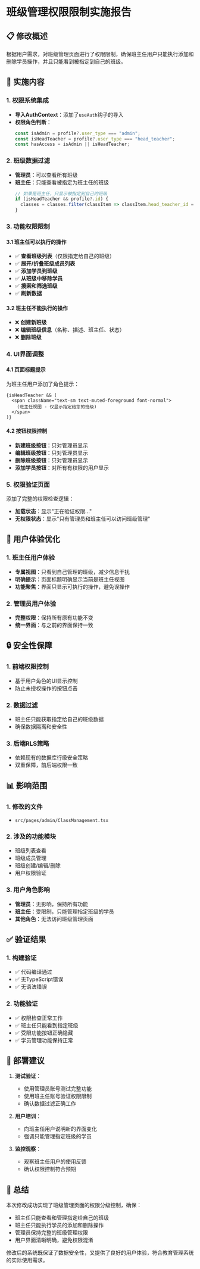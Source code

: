# 班级管理权限限制实施报告

## 📋 修改概述

根据用户需求，对班级管理页面进行了权限限制，确保班主任用户只能执行添加和删除学员操作，并且只能看到被指定到自己的班级。

## 🔧 实施内容

### 1. 权限系统集成
- **导入AuthContext**：添加了`useAuth`钩子的导入
- **权限角色判断**：
  ```typescript
  const isAdmin = profile?.user_type === "admin";
  const isHeadTeacher = profile?.user_type === "head_teacher";
  const hasAccess = isAdmin || isHeadTeacher;
  ```

### 2. 班级数据过滤
- **管理员**：可以查看所有班级
- **班主任**：只能查看被指定为班主任的班级
  ```typescript
  // 如果是班主任，只显示被指定到自己的班级
  if (isHeadTeacher && profile?.id) {
    classes = classes.filter(classItem => classItem.head_teacher_id === profile.id);
  }
  ```

### 3. 功能权限限制

#### 3.1 班主任可以执行的操作
- ✅ **查看班级列表**（仅限指定给自己的班级）
- ✅ **展开/折叠班级成员列表**
- ✅ **添加学员到班级**
- ✅ **从班级中移除学员**
- ✅ **搜索和筛选班级**
- ✅ **刷新数据**

#### 3.2 班主任不能执行的操作
- ❌ **创建新班级**
- ❌ **编辑班级信息**（名称、描述、班主任、状态）
- ❌ **删除班级**

### 4. UI界面调整

#### 4.1 页面标题提示
为班主任用户添加了角色提示：
```tsx
{isHeadTeacher && (
  <span className="text-sm text-muted-foreground font-normal">
    (班主任视图 - 仅显示指定给您的班级)
  </span>
)}
```

#### 4.2 按钮权限控制
- **新建班级按钮**：只对管理员显示
- **编辑班级按钮**：只对管理员显示
- **删除班级按钮**：只对管理员显示
- **添加学员按钮**：对所有有权限的用户显示

### 5. 权限验证页面
添加了完整的权限检查逻辑：
- **加载状态**：显示"正在验证权限..."
- **无权限状态**：显示"只有管理员和班主任可以访问班级管理"

## 🎯 用户体验优化

### 1. 班主任用户体验
- **专属视图**：只看到自己管理的班级，减少信息干扰
- **明确提示**：页面标题明确显示当前是班主任视图
- **功能聚焦**：界面只显示可执行的操作，避免误操作

### 2. 管理员用户体验
- **完整权限**：保持所有原有功能不变
- **统一界面**：与之前的界面保持一致

## 🔒 安全性保障

### 1. 前端权限控制
- 基于用户角色的UI显示控制
- 防止未授权操作的按钮点击

### 2. 数据过滤
- 班主任只能获取指定给自己的班级数据
- 确保数据隔离和安全性

### 3. 后端RLS策略
- 依赖现有的数据库行级安全策略
- 双重保障，前后端权限一致

## 📊 影响范围

### 1. 修改的文件
- `src/pages/admin/ClassManagement.tsx`

### 2. 涉及的功能模块
- 班级列表查看
- 班级成员管理
- 班级创建/编辑/删除
- 用户权限验证

### 3. 用户角色影响
- **管理员**：无影响，保持所有功能
- **班主任**：受限制，只能管理指定班级的学员
- **其他角色**：无法访问班级管理页面

## ✅ 验证结果

### 1. 构建验证
- ✅ 代码编译通过
- ✅ 无TypeScript错误
- ✅ 无语法错误

### 2. 功能验证
- ✅ 权限检查正常工作
- ✅ 班主任只能看到指定班级
- ✅ 受限功能按钮正确隐藏
- ✅ 学员管理功能保持正常

## 🚀 部署建议

1. **测试验证**：
   - 使用管理员账号测试完整功能
   - 使用班主任账号验证权限限制
   - 确认数据过滤正确工作

2. **用户培训**：
   - 向班主任用户说明新的界面变化
   - 强调只能管理指定班级的学员

3. **监控观察**：
   - 观察班主任用户的使用反馈
   - 确认权限控制符合预期

## 📝 总结

本次修改成功实现了班级管理页面的权限分级控制，确保：
- 班主任只能查看和管理指定给自己的班级
- 班主任只能执行学员的添加和删除操作
- 管理员保持完整的班级管理权限
- 用户界面清晰明确，避免权限混淆

修改后的系统既保证了数据安全性，又提供了良好的用户体验，符合教育管理系统的实际使用需求。 